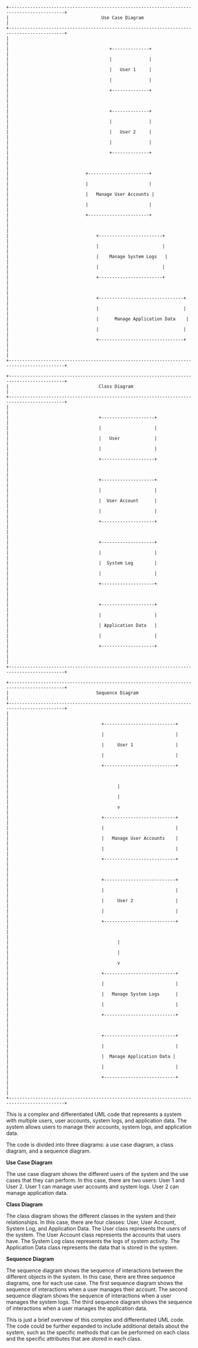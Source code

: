 ```
+-------------------------------------------------------------------------------------------+
|                                   Use Case Diagram                                    |
+-------------------------------------------------------------------------------------------+
|                                                                                           |
|                                      +--------------+                                       |
|                                      |              |                                       |
|                                      |   User 1     |                                       |
|                                      |              |                                       |
|                                      +--------------+                                       |
|                                                                                           |
|                                      +--------------+                                       |
|                                      |              |                                       |
|                                      |   User 2     |                                       |
|                                      |              |                                       |
|                                      +--------------+                                       |
|                                                                                           |
|                             +-----------------------+                                    |
|                             |                       |                                    |
|                             |   Manage User Accounts |                                    |
|                             |                       |                                    |
|                             +-----------------------+                                    |
|                                                                                           |
|                                 +------------------------+                                  |
|                                 |                        |                                  |
|                                 |    Manage System Logs   |                                  |
|                                 |                        |                                  |
|                                 +------------------------+                                  |
|                                                                                           |
|                                 +--------------------------------+                           |
|                                 |                                |                           |
|                                 |      Manage Application Data    |                           |
|                                 |                                |                           |
|                                 +--------------------------------+                           |
|                                                                                           |
+-------------------------------------------------------------------------------------------+

+-------------------------------------------------------------------------------------------+
|                                  Class Diagram                                          |
+-------------------------------------------------------------------------------------------+
|                                                                                           |
|                                  +--------------------+                                    |
|                                  |                    |                                    |
|                                  |   User             |                                    |
|                                  |                    |                                    |
|                                  +--------------------+                                    |
|                                                                                           |
|                                  +--------------------+                                    |
|                                  |                    |                                    |
|                                  |  User Account      |                                    |
|                                  |                    |                                    |
|                                  +--------------------+                                    |
|                                                                                           |
|                                  +--------------------+                                    |
|                                  |                    |                                    |
|                                  |  System Log        |                                    |
|                                  |                    |                                    |
|                                  +--------------------+                                    |
|                                                                                           |
|                                  +--------------------+                                    |
|                                  |                    |                                    |
|                                  | Application Data   |                                    |
|                                  |                    |                                    |
|                                  +--------------------+                                    |
|                                                                                           |
+-------------------------------------------------------------------------------------------+

+-------------------------------------------------------------------------------------------+
|                                 Sequence Diagram                                         |
+-------------------------------------------------------------------------------------------+
|                                                                                           |
|                                   +---------------------------+                                |
|                                   |                           |                                |
|                                   |     User 1                |                                |
|                                   |                           |                                |
|                                   +---------------------------+                                |
|                                                                                           |
|                                         |                                                 |
|                                         |                                                 |
|                                         v                                                 |
|                                   +---------------------------+                                |
|                                   |                           |                                |
|                                   |   Manage User Accounts    |                                |
|                                   |                           |                                |
|                                   +---------------------------+                                |
|                                                                                           |
|                                   +---------------------------+                                |
|                                   |                           |                                |
|                                   |     User 2                |                                |
|                                   |                           |                                |
|                                   +---------------------------+                                |
|                                                                                           |
|                                         |                                                 |
|                                         |                                                 |
|                                         v                                                 |
|                                   +---------------------------+                                |
|                                   |                           |                                |
|                                   |   Manage System Logs      |                                |
|                                   |                           |                                |
|                                   +---------------------------+                                |
|                                                                                           |
|                                   +---------------------------+                                |
|                                   |                           |                                |
|                                   |  Manage Application Data |                                |
|                                   |                           |                                |
|                                   +---------------------------+                                |
|                                                                                           |
+-------------------------------------------------------------------------------------------+
```

This is a complex and differentiated UML code that represents a system with multiple users, user accounts, system logs, and application data. The system allows users to manage their accounts, system logs, and application data.

The code is divided into three diagrams: a use case diagram, a class diagram, and a sequence diagram.

**Use Case Diagram**

The use case diagram shows the different users of the system and the use cases that they can perform. In this case, there are two users: User 1 and User 2. User 1 can manage user accounts and system logs. User 2 can manage application data.

**Class Diagram**

The class diagram shows the different classes in the system and their relationships. In this case, there are four classes: User, User Account, System Log, and Application Data. The User class represents the users of the system. The User Account class represents the accounts that users have. The System Log class represents the logs of system activity. The Application Data class represents the data that is stored in the system.

**Sequence Diagram**

The sequence diagram shows the sequence of interactions between the different objects in the system. In this case, there are three sequence diagrams, one for each use case. The first sequence diagram shows the sequence of interactions when a user manages their account. The second sequence diagram shows the sequence of interactions when a user manages the system logs. The third sequence diagram shows the sequence of interactions when a user manages the application data.

This is just a brief overview of this complex and differentiated UML code. The code could be further expanded to include additional details about the system, such as the specific methods that can be performed on each class and the specific attributes that are stored in each class.